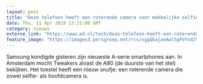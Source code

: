```yaml
---
layout: post
title: "Deze telefoon heeft een roterende camera voor makkelijke selfies"
date: Thu, 11 Apr 2019 13:31:00 GMT
category: nieuws
externe_link: "https://www.ad.nl/tech/deze-telefoon-heeft-een-roterende-camera-voor-makkelijke-selfies~a74255c6/"
feature_image: "https://images3.persgroep.net/rcs/vggQbajaeAwlSgFVYndJY0h1Mns/diocontent/145302556/_fitwidth/400/?appId=21791a8992982cd8da851550a453bd7f&quality=0.7"
---
```


Samsung kondigde gisteren zijn nieuwste A-serie smartphones aan. In Amsterdam mocht Tweakers alvast de A80 (de duurste van het stel) bekijken. Het toestel heeft een nieuw snufje: een roterende camera die zowel selfie- als hoofdcamera is.
